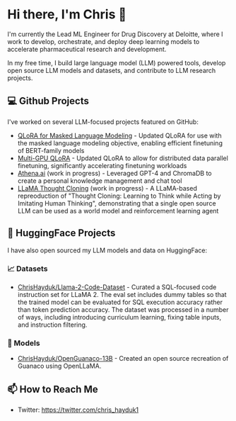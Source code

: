 # Hi there, I'm Chris 👋

I'm currently the Lead ML Engineer for Drug Discovery at Deloitte, where I work to develop, orchestrate, and deploy deep learning models to accelerate pharmaceutical research and development.

In my free time, I build large language model (LLM) powered tools, develop open source LLM models and datasets, and contribute to LLM research projects.

## 💻 Github Projects 

I've worked on several LLM-focused projects featured on GitHub:

- [QLoRA for Masked Language Modeling](https://github.com/ChrisHayduk/QLoRA-for-MLM) - Updated QLoRA for use with the masked language modeling objective, enabling efficient finetuning of BERT-family models
- [Multi-GPU QLoRA](https://github.com/ChrisHayduk/qlora-multi-gpu) - Updated QLoRA to allow for distributed data parallel finetuning, significantly accelerating finetuning workloads
- [Athena.ai](https://github.com/ChrisHayduk/athena.ai) (work in progress) - Leveraged GPT-4 and ChromaDB to create a personal knowledge management and chat tool
- [LLaMA Thought Cloning](https://github.com/ChrisHayduk/Llama-Thought-Cloning) (work in progress) - A LLaMA-based repreoduction of "Thought Cloning: Learning to Think while Acting by Imitating Human Thinking", demonstrating that a single open source LLM can be used as a world model and reinforcement learning agent

## 🤗 HuggingFace Projects 

I have also open sourced my LLM models and data on HuggingFace: 

### 📈 Datasets

- [ChrisHayduk/Llama-2-Code-Dataset](https://huggingface.co/datasets/ChrisHayduk/Llama-2-Code-Dataset) - Curated a SQL-focused code instruction set for LLaMA 2. The eval set includes dummy tables so that the trained model can be evaluated for SQL execution accuracy rather than token prediction accuracy. The dataset was processed in a number of ways, including introducing curriculum learning, fixing table inputs, and instruction filtering.

### 🚀 Models

- [ChrisHayduk/OpenGuanaco-13B](https://huggingface.co/ChrisHayduk/OpenGuanaco-13B) - Created an open source recreation of Guanaco using OpenLLaMA.

## 📫 How to Reach Me

* Twitter: https://twitter.com/chris_hayduk1

<!--
**ChrisHayduk/ChrisHayduk** is a ✨ _special_ ✨ repository because its `README.md` (this file) appears on your GitHub profile.

Here are some ideas to get you started:

- 🔭 I’m currently working on ...
- 🌱 I’m currently learning ...
- 👯 I’m looking to collaborate on ...
- 🤔 I’m looking for help with ...
- 💬 Ask me about ...
- 
- 😄 Pronouns: ...
- ⚡ Fun fact: ...
-->
